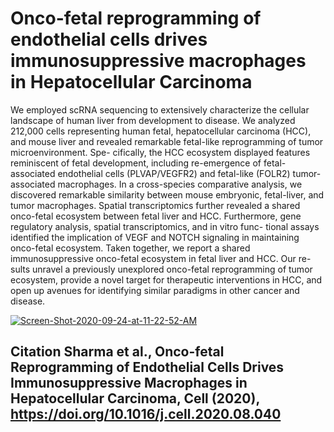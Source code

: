 # Onco-fetal reprogramming of endothelial cells drives immunosuppressive macrophages in Hepatocellular Carcinoma
 We employed scRNA sequencing to extensively characterize the cellular landscape of human liver from development to disease. We analyzed 212,000 cells representing human fetal, hepatocellular carcinoma (HCC), and mouse liver and revealed remarkable fetal-like reprogramming of tumor microenvironment. Spe- cifically, the HCC ecosystem displayed features reminiscent of fetal development, including re-emergence of fetal-associated endothelial cells (PLVAP/VEGFR2) and fetal-like (FOLR2) tumor-associated macrophages. In a cross-species comparative analysis, we discovered remarkable similarity between mouse embryonic, fetal-liver, and tumor macrophages. Spatial transcriptomics further revealed a shared onco-fetal ecosystem between fetal liver and HCC. Furthermore, gene regulatory analysis, spatial transcriptomics, and in vitro func- tional assays identified the implication of VEGF and NOTCH signaling in maintaining onco-fetal ecosystem. Taken together, we report a shared immunosuppressive onco-fetal ecosystem in fetal liver and HCC. Our re- sults unravel a previously unexplored onco-fetal reprogramming of tumor ecosystem, provide a novel target for therapeutic interventions in HCC, and open up avenues for identifying similar paradigms in other cancer and disease.

<a href="https://ibb.co/FXrtK9F"><img src="https://i.ibb.co/gd2C3Gx/Screen-Shot-2020-09-24-at-11-22-52-AM.png" alt="Screen-Shot-2020-09-24-at-11-22-52-AM" border="0"></a>


## Citation Sharma et al., Onco-fetal Reprogramming of Endothelial Cells Drives Immunosuppressive Macrophages in Hepatocellular  Carcinoma,  Cell  (2020),  https://doi.org/10.1016/j.cell.2020.08.040
